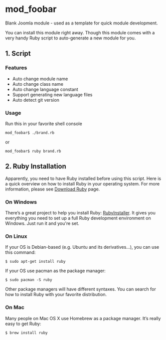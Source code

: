 mod_foobar
==========
Blank Joomla module - used as a template for quick module development.

You can install this module right away. Though this module comes with a very handy Ruby script to auto-generate a new module for you.

## 1. Script ##
### Features ###
* Auto change module name
* Auto change class name
* Auto change language constant
* Support generating new language files
* Auto detect git version

### Usage ###

Run this in your favorite shell console

`mod_foobar$ ./brand.rb`

or

`mod_foobar$ ruby brand.rb`

## 2. Ruby Installation ##

Apparently, you need to have Ruby installed before using this script. Here is a quick overview on how to install Ruby in your operating system. For more information, please see [Download Ruby](https://www.ruby-lang.org/en/downloads/) page.
### On Windows ###
There’s a great project to help you install Ruby: [RubyInstaller](http://rubyinstaller.org/). It gives you everything you need to set up a full Ruby development environment on Windows. Just run it and you're set.

### On Linux ###
If your OS is Debian-based (e.g. Ubuntu and its derivatives...), you can use this command:

`$ sudo apt-get install ruby`

If your OS use pacman as the package manager:

`$ sudo pacman -S ruby`

Other package managers will have different syntaxes. You can search for how to install Ruby with your favorite distribution.

### On Mac ###
Many people on Mac OS X use Homebrew as a package manager. It’s really easy to get Ruby:

`$ brew install ruby`